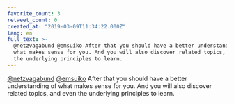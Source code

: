 ```yaml
---
favorite_count: 3
retweet_count: 0
created_at: "2019-03-09T11:34:22.000Z"
lang: en
full_text: >-
  @netzvagabund @emsuiko After that you should have a better understanding of
  what makes sense for you. And you will also discover related topics, and even
  the underlying principles to learn.
---
```


[@netzvagabund](https://twitter.com/netzvagabund)
[@emsuiko](https://twitter.com/emsuiko) After that you should have a better
understanding of what makes sense for you. And you will also discover related
topics, and even the underlying principles to learn.
